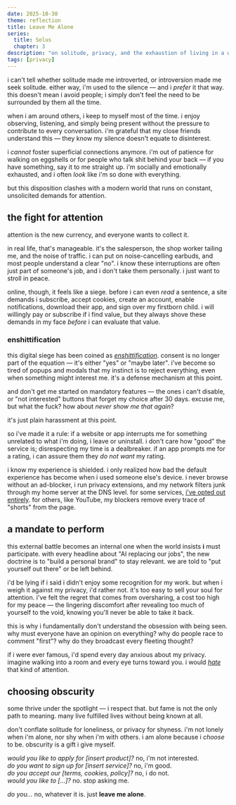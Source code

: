 ```yaml
---
date: 2025-10-30
theme: reflection
title: Leave Me Alone
series:
  title: Solus
  chapter: 3
description: "on solitude, privacy, and the exhaustion of living in a world that refuses to let us be alone."
tags: [privacy]
---
```


i can't tell whether solitude made me introverted, or introversion made me seek solitude. either way, i'm used to the silence — and i *prefer* it that way. this doesn't mean i avoid people; i simply don't feel the need to be surrounded by them all the time.

when i am around others, i keep to myself most of the time. i enjoy observing, listening, and simply being present without the pressure to contribute to every conversation. i'm grateful that my close friends understand this — they know my silence doesn't equate to disinterest.

i *cannot* foster superficial connections anymore. i'm out of patience for walking on eggshells or for people who talk shit behind your back — if you have something, say it to me straight up. i'm socially and emotionally exhausted, and i often *look* like i'm so done with everything.

but this disposition clashes with a modern world that runs on constant, unsolicited demands for attention.

## the fight for attention

attention is the new currency, and everyone wants to collect it.

in real life, that's manageable. it's the salesperson, the shop worker tailing me, and the noise of traffic. i can put on noise-cancelling earbuds, and most people understand a clear "no". i know these interruptions are often just part of someone's job, and i don't take them personally. i just want to stroll in peace.

online, though, it feels like a siege. before i can even *read* a sentence, a site demands i subscribe, accept cookies, create an account, enable notifications, download their app, and sign over my firstborn child. i will willingly pay or subscribe if i find value, but they always shove these demands in my face *before* i can evaluate that value.

### enshittification

this digital siege has been coined as *[enshittification](https://en.wikipedia.org/wiki/Enshittification)*. consent is no longer part of the equation — it's either "yes" or "maybe later". i've become so tired of popups and modals that my instinct is to reject everything, even when something might interest me. it's a defense mechanism at this point.

and don't get me started on mandatory features — the ones i can't disable, or "not interested" buttons that forget my choice after 30 days. excuse me, but what the fuck? how about *never show me that again*?

it's just plain harassment at this point.

so i've made it a rule: if a website or app interrupts me for something unrelated to what i'm doing, i leave or uninstall. i don't care how "good" the service is; disrespecting my time is a dealbreaker. if an app prompts me for a rating, i can assure them they *do not want* my rating.

i know my experience is shielded. i only realized how bad the default experience has become when i used someone else's device. i never browse without an ad-blocker, i run privacy extensions, and my network filters junk through my home server at the DNS level. for some services, [i've opted out entirely](/posts/opting-out). for others, like YouTube, my blockers remove every trace of "shorts" from the page.

## a mandate to perform

this external battle becomes an internal one when the world insists **i** must participate. with every headline about "AI replacing our jobs", the new doctrine is to "build a personal brand" to stay relevant. we are told to "put yourself out there" or be left behind.

i'd be lying if i said i didn't enjoy some recognition for my work. but when i weigh it against my privacy, i'd rather not. it's too easy to sell your soul for attention. i've felt the regret that comes from oversharing, a cost too high for my peace — the lingering discomfort after revealing too much of yourself to the void, knowing you'll never be able to take it back.

this is why i fundamentally don't understand the obsession with being seen. why must everyone have an opinion on everything? why do people race to comment "first"? why do they broadcast every fleeting thought?

if i were ever famous, i'd spend every day anxious about my privacy. imagine walking into a room and every eye turns toward you. i would *[hate](/posts/hate)* that kind of attention.

## choosing obscurity

some thrive under the spotlight — i respect that. but fame is not the only path to meaning. many live fulfilled lives without being known at all.

don't conflate solitude for loneliness, or privacy for shyness. i'm not lonely when i'm alone, nor shy when i'm with others. i am alone because i *choose* to be. obscurity is a gift i give myself.

*would you like to apply for [insert product]?* no, i'm not interested. \
*do you want to sign up for [insert service]?* no, i'm good. \
*do you accept our [terms, cookies, policy]?* no, i do not. \
*would you like to [...]?* no. stop asking me.

*do you...* no, whatever it is. just **leave me alone**.
